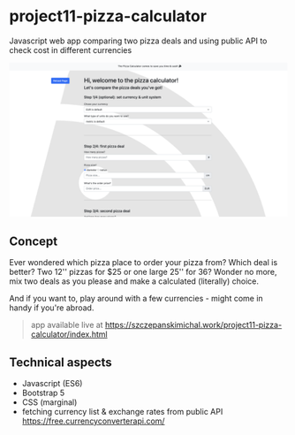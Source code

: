# project11-pizza-calculator
Javascript web app comparing two pizza deals and using public API to check cost in different currencies

![](img/pizza-calc-preview.png)

## Concept

Ever wondered which pizza place to order your pizza from? Which deal is better? Two 12'' pizzas for $25 or one large 25'' for 36? 
Wonder no more, mix two deals as you please and make a calculated (literally) choice.

And if you want to, play around with a few currencies - might come in handy if you're abroad.

> app available live at https://szczepanskimichal.work/project11-pizza-calculator/index.html
> 

## Technical aspects
- Javascript (ES6)
- Bootstrap 5
- CSS (marginal)
- fetching currency list & exchange rates from public API https://free.currencyconverterapi.com/ 
